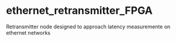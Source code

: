 # ethernet_retransmitter_FPGA
Retransmitter node designed to approach latency measuremente on ethernet networks
